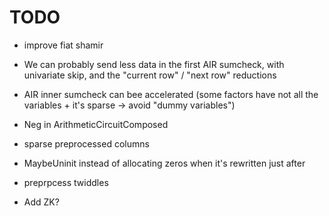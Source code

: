 # TODO

- improve fiat shamir
- We can probably send less data in the first AIR sumcheck, with univariate skip, and the "current row" / "next row" reductions
- AIR inner sumcheck can bee accelerated (some factors have not all the variables + it's sparse -> avoid "dummy variables")
- Neg in ArithmeticCircuitComposed
- sparse preprocessed columns
- MaybeUninit instead of allocating zeros when it's rewritten just after
- preprpcess twiddles

- Add ZK?
